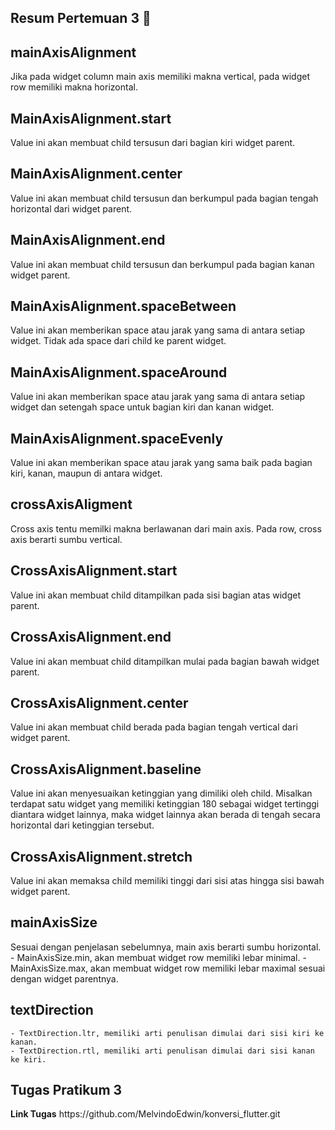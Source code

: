 ## __Resum Pertemuan 3__ :art:

## mainAxisAlignment
Jika pada widget column main axis memiliki makna vertical, pada widget row memiliki makna horizontal.

## MainAxisAlignment.start
Value ini akan membuat child tersusun dari bagian kiri widget parent.

## MainAxisAlignment.center
Value ini akan membuat child tersusun dan berkumpul pada bagian tengah horizontal dari widget parent.

## MainAxisAlignment.end
Value ini akan membuat child tersusun dan berkumpul pada bagian kanan widget parent.

## MainAxisAlignment.spaceBetween
Value ini akan memberikan space atau jarak yang sama di antara setiap widget. Tidak ada space dari child ke parent widget.

## MainAxisAlignment.spaceAround
Value ini akan memberikan space atau jarak yang sama di antara setiap widget dan setengah space untuk bagian kiri dan kanan widget.

## MainAxisAlignment.spaceEvenly
Value ini akan memberikan space atau jarak yang sama baik pada bagian kiri, kanan, maupun di antara widget.

## crossAxisAligment
Cross axis tentu memilki makna berlawanan dari main axis. Pada row, cross axis berarti sumbu vertical.

## CrossAxisAlignment.start
Value ini akan membuat child ditampilkan pada sisi bagian atas widget parent.

## CrossAxisAlignment.end
Value ini akan membuat child ditampilkan mulai pada bagian bawah widget parent.

## CrossAxisAlignment.center
Value ini akan membuat child berada pada bagian tengah vertical dari widget parent.

## CrossAxisAlignment.baseline
Value ini akan menyesuaikan ketinggian yang dimiliki oleh child. Misalkan terdapat satu widget yang memiliki ketinggian 180 sebagai widget tertinggi diantara widget lainnya, maka widget lainnya akan berada di tengah secara horizontal dari ketinggian tersebut.

## CrossAxisAlignment.stretch
Value ini akan memaksa child memiliki tinggi dari sisi atas hingga sisi bawah widget parent.

## mainAxisSize
Sesuai dengan penjelasan sebelumnya, main axis berarti sumbu horizontal.
    - MainAxisSize.min, akan membuat widget row memiliki lebar minimal.
    - MainAxisSize.max, akan membuat widget row memiliki lebar maximal sesuai dengan widget parentnya.

## textDirection
    - TextDirection.ltr, memiliki arti penulisan dimulai dari sisi kiri ke kanan.
    - TextDirection.rtl, memiliki arti penulisan dimulai dari sisi kanan ke kiri.

<h2>Tugas Pratikum 3</h2>
<b>Link Tugas</b>
https://github.com/MelvindoEdwin/konversi_flutter.git
